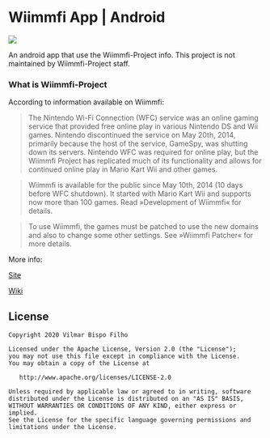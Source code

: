 # Wiimmfi App | Android
<img src="https://app.bitrise.io/app/8b3c796e5a7698d5/status.svg?token=Jr8pIY4zIfzcSlSc4qpglA&branch=master">

An android app that use the Wiimmfi-Project info. This project is not maintained by Wiimmfi-Project staff.

### What is Wiimmfi-Project

According to information available on Wiimmfi:

> The Nintendo Wi-Fi Connection (WFC) service was an online gaming service that provided free online play in various Nintendo DS and Wii games. Nintendo discontinued the service on May 20th, 2014, primarily because the host of the service, GameSpy, was shutting down its servers. Nintendo WFC was required for online play, but the Wiimmfi Project has replicated much of its functionality and allows for continued online play in Mario Kart Wii and other games.

> Wiimmfi is available for the public since May 10th, 2014 (10 days before WFC shutdown). It started with Mario Kart Wii and supports now more than 100 games. Read »Development of Wiimmfi« for details.

> To use Wiimmfi, the games must be patched to use the new domains and also to change some other settings. See »Wiimmfi Patcher« for more details.

More info:

[Site](https://wiimmfi.de/)

[Wiki](http://wiiki.wii-homebrew.com/Wiimmfi_%28en%29)

License
--------

    Copyright 2020 Vilmar Bispo Filho

    Licensed under the Apache License, Version 2.0 (the "License");
    you may not use this file except in compliance with the License.
    You may obtain a copy of the License at

       http://www.apache.org/licenses/LICENSE-2.0

    Unless required by applicable law or agreed to in writing, software
    distributed under the License is distributed on an "AS IS" BASIS,
    WITHOUT WARRANTIES OR CONDITIONS OF ANY KIND, either express or implied.
    See the License for the specific language governing permissions and
    limitations under the License.